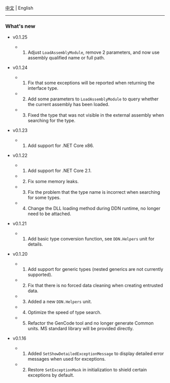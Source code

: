[中文](NEWS-README.zh-CN.md)   | English      

-----

### What's new

* v0.1.25
   * 1. Adjust `LoadAssemblyModule`, remove 2 parameters, and now use assembly qualified name or full path.

* v0.1.24
   * 1. Fix that some exceptions will be reported when returning the interface type.
   * 2. Add some parameters to `LoadAssemblyModule` to query whether the current assembly has been loaded.
   * 3. Fixed the type that was not visible in the external assembly when searching for the type.

* v0.1.23
   * 1. Add support for .NET Core x86.

* v0.1.22  
   * 1. Add support for .NET Core 2.1.
   * 2. Fix some memory leaks.
   * 3. Fix the problem that the type name is incorrect when searching for some types.
   * 4. Change the DLL loading method during DDN runtime, no longer need to be attached.  

* v0.1.21  
   * 1. Add basic type conversion function, see `DDN.Helpers` unit for details.

* v0.1.20  
   * 1. Add support for generic types (nested generics are not currently supported).
   * 2. Fix that there is no forced data cleaning when creating entrusted data.
   * 3. Added a new `DDN.Helpers` unit.
   * 4. Optimize the speed of type search.
   * 5. Refactor the GenCode tool and no longer generate Common units. MS standard library will be provided directly.

* v0.1.16
  * 1. Added `SetShowDetailedExceptionMessage` to display detailed error messages when used for exceptions.
  * 2. Restore `SetExceptionMask` in initialization to shield certain exceptions by default.
